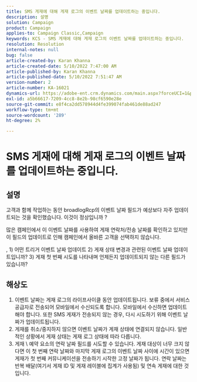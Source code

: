 ```yaml
---
title: SMS 게재에 대해 게재 로그의 이벤트 날짜를 업데이트하는 중입니다.
description: 설명
solution: Campaign
product: Campaign
applies-to: Campaign Classic,Campaign
keywords: KCS - SMS 게재에 대해 게재 로그의 이벤트 날짜를 업데이트하는 중입니다.
resolution: Resolution
internal-notes: null
bug: false
article-created-by: Karan Khanna
article-created-date: 5/10/2022 7:47:00 AM
article-published-by: Karan Khanna
article-published-date: 5/10/2022 7:51:47 AM
version-number: 2
article-number: KA-16021
dynamics-url: https://adobe-ent.crm.dynamics.com/main.aspx?forceUCI=1&pagetype=entityrecord&etn=knowledgearticle&id=bdef875e-35d0-ec11-a7b5-00224809c556
exl-id: a5b66617-7209-4cc8-8e2b-98cf6590e28e
source-git-commit: e8f4ca2dd578944d4fe399074fab461de88ad247
workflow-type: tm+mt
source-wordcount: '289'
ht-degree: 2%

---
```


# SMS 게재에 대해 게재 로그의 이벤트 날짜를 업데이트하는 중입니다.

## 설명


고객과 함께 작업하는 동안 broadlogRcp의 이벤트 날짜 필드가 예상보다 자주 업데이트되는 것을 확인했습니다. 이것이 정상입니까 ?

많은 캠페인에서 이 이벤트 날짜를 사용하여 게재 연락처/전송 날짜를 확인하고 있지만 이 필드의 업데이트로 인해 캠페인에서 올바른 고객을 선택하지 않습니다.

, 1) 어떤 트리거 이벤트 날짜 업데이트 2) 게재 상태 변경과 관련된 이벤트 날짜 업데이트입니까?
3) 게재 첫 번째 시도를 나타내며 언제든지 업데이트되지 않는 다른 필드가 있습니까?


## 해상도


1. 이벤트 날짜는 게재 로그의 라이프사이클 동안 업데이트됩니다. 보류 중에서 서비스 공급자로 전송되어 모바일에서 수신되도록 합니다. 모바일에서 수신하면 업데이트해야 합니다. 또한 SMS 게재가 전송되지 않는 경우, 다시 시도하기 위해 이벤트 날짜가 업데이트됩니다.
2. 게재를 취소/중지하지 않으면 이벤트 날짜가 게재 상태에 연결되지 않습니다. 일반적인 상황에서 게재 상태는 게재 로그 상태에 따라 다릅니다.
3. 게재 \ 예약 요소의 연락 날짜 필드를 시도할 수 있습니다. 게재 대상이 너무 크지 않다면 이 첫 번째 연락 날짜와 마지막 게재 로그의 이벤트 날짜 사이에 시간이 있으면 게재가 첫 번째 커뮤니케이션을 전송하기 시작한 고정 날짜가 됩니다. 연락 날짜는 반복 배달(여기서 게재 ID 및 게재 레이블에 집계가 사용됨) 및 연속 게재에 대한 것입니다.
